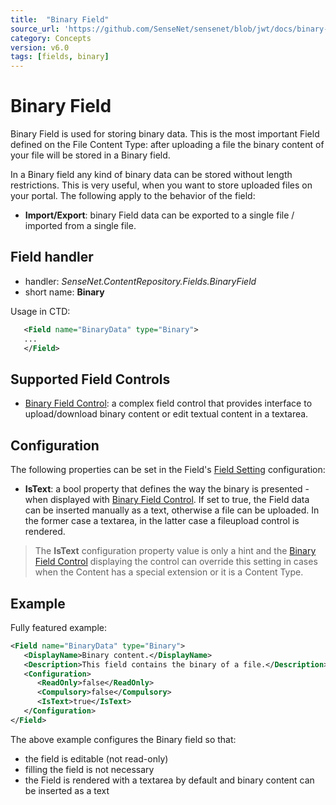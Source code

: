 ```yaml
---
title:  "Binary Field"
source_url: 'https://github.com/SenseNet/sensenet/blob/jwt/docs/binary-field.md'
category: Concepts
version: v6.0
tags: [fields, binary]
---
```


# Binary Field

Binary Field is used for storing binary data. This is the most important Field defined on the File Content Type: after uploading a file the binary content of your file will be stored in a Binary field.

In a Binary field any kind of binary data can be stored without length restrictions. This is very useful, when you want to store uploaded files on your portal. The following apply to the behavior of the field:

- **Import/Export**: binary Field data can be exported to a single file / imported from a single file.

## Field handler

- handler: *SenseNet.ContentRepository.Fields.BinaryField*
- short name: **Binary**

Usage in CTD:

```xml
   <Field name="BinaryData" type="Binary">
   ...
   </Field>
```

## Supported Field Controls

- [Binary Field Control](binary-fieldcontrol.md): a complex field control that provides interface to upload/download binary content or edit textual content in a textarea.

## Configuration

The following properties can be set in the Field's [Field Setting](field-setting.md) configuration:

- **IsText**: a bool property that defines the way the binary is presented - when displayed with [Binary Field Control](binary-fieldcontrol.md). If set to true, the Field data can be inserted manually as a text, otherwise a file can be uploaded. In the former case a textarea, in the latter case a fileupload control is rendered.

> The **IsText** configuration property value is only a hint and the [Binary Field Control](binary-fieldcontrol.md) displaying the control can override this setting in cases when the Content has a special extension or it is a Content Type.

## Example

Fully featured example:

```xml
<Field name="BinaryData" type="Binary">
   <DisplayName>Binary content.</DisplayName>
   <Description>This field contains the binary of a file.</Description>
   <Configuration>
      <ReadOnly>false</ReadOnly>
      <Compulsory>false</Compulsory>
      <IsText>true</IsText>
   </Configuration>
</Field>
```

The above example configures the Binary field so that:

- the field is editable (not read-only)
- filling the field is not necessary
- the Field is rendered with a textarea by default and binary content can be inserted as a text